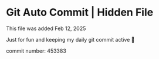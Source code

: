 # Git Auto Commit | Hidden File

This file was added Feb 12, 2025

Just for fun and keeping my daily git commit active 🤪

commit number: 453383
